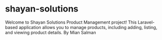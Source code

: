 # shayan-solutions
Welcome to Shayan Solutions Product Management project! This Laravel-based application allows you to manage products, including adding, listing, and viewing product details. By Mian Salman
